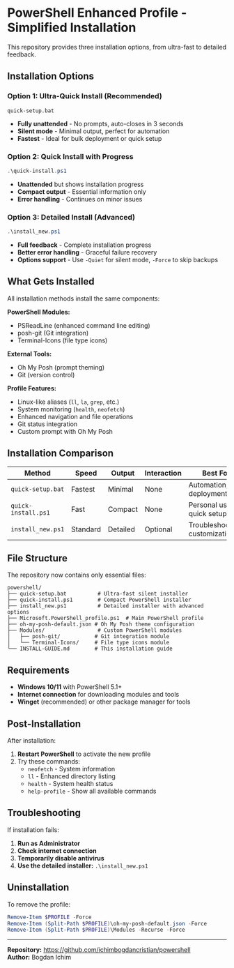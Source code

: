 # PowerShell Enhanced Profile - Simplified Installation

This repository provides three installation options, from ultra-fast to detailed feedback.

## Installation Options

### Option 1: Ultra-Quick Install (Recommended)
```batch
quick-setup.bat
```
- **Fully unattended** - No prompts, auto-closes in 3 seconds
- **Silent mode** - Minimal output, perfect for automation
- **Fastest** - Ideal for bulk deployment or quick setup

### Option 2: Quick Install with Progress
```powershell
.\quick-install.ps1
```
- **Unattended** but shows installation progress
- **Compact output** - Essential information only
- **Error handling** - Continues on minor issues

### Option 3: Detailed Install (Advanced)
```powershell
.\install_new.ps1
```
- **Full feedback** - Complete installation progress
- **Better error handling** - Graceful failure recovery
- **Options support** - Use `-Quiet` for silent mode, `-Force` to skip backups

## What Gets Installed

All installation methods install the same components:

**PowerShell Modules:**
- PSReadLine (enhanced command line editing)
- posh-git (Git integration)
- Terminal-Icons (file type icons)

**External Tools:**
- Oh My Posh (prompt theming)
- Git (version control)

**Profile Features:**
- Linux-like aliases (`ll`, `la`, `grep`, etc.)
- System monitoring (`health`, `neofetch`)
- Enhanced navigation and file operations
- Git status integration
- Custom prompt with Oh My Posh

## Installation Comparison

| Method | Speed | Output | Interaction | Best For |
|--------|--------|--------|-------------|----------|
| `quick-setup.bat` | Fastest | Minimal | None | Automation, bulk deployment |
| `quick-install.ps1` | Fast | Compact | None | Personal use, quick setup |
| `install_new.ps1` | Standard | Detailed | Optional | Troubleshooting, customization |

## File Structure

The repository now contains only essential files:

```
powershell/
├── quick-setup.bat          # Ultra-fast silent installer
├── quick-install.ps1        # Compact PowerShell installer
├── install_new.ps1          # Detailed installer with advanced options
├── Microsoft.PowerShell_profile.ps1  # Main PowerShell profile
├── oh-my-posh-default.json # Oh My Posh theme configuration
├── Modules/                 # Custom PowerShell modules
│   ├── posh-git/           # Git integration module
│   └── Terminal-Icons/     # File type icons module
└── INSTALL-GUIDE.md        # This installation guide
```

## Requirements

- **Windows 10/11** with PowerShell 5.1+
- **Internet connection** for downloading modules and tools
- **Winget** (recommended) or other package manager for tools

## Post-Installation

After installation:
1. **Restart PowerShell** to activate the new profile
2. Try these commands:
   - `neofetch` - System information
   - `ll` - Enhanced directory listing
   - `health` - System health status
   - `help-profile` - Show all available commands

## Troubleshooting

If installation fails:
1. **Run as Administrator**
2. **Check internet connection**
3. **Temporarily disable antivirus**
4. **Use the detailed installer:** `.\install_new.ps1`

## Uninstallation

To remove the profile:
```powershell
Remove-Item $PROFILE -Force
Remove-Item (Split-Path $PROFILE)\oh-my-posh-default.json -Force
Remove-Item (Split-Path $PROFILE)\Modules -Recurse -Force
```

---

**Repository:** https://github.com/ichimbogdancristian/powershell  
**Author:** Bogdan Ichim
